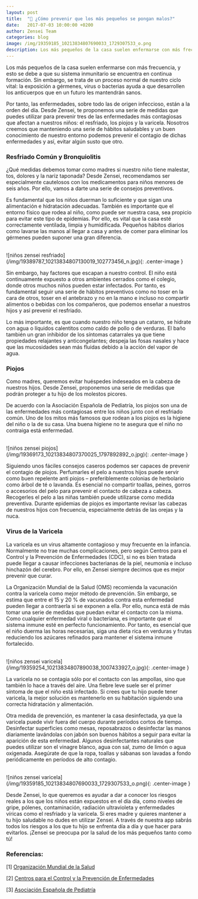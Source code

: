 ```yaml
---
layout: post
title:  "👶 ¿Cómo prevenir que los más pequeños se pongan malos?"
date:   2017-07-03 10:00:00 +0200
author: Zensei Team
categories: blog 
image: /img/19359185_10213834807690033_1729307533_o.png
description: Los más pequeños de la casa suelen enfermarse con más frecuencia, y esto se debe a que su sistema inmunitario se encuentra en continua formación. Sin embargo, se trata de un proceso normal de nuestro ciclo vital...
---
```


Los más pequeños de la casa suelen enfermarse con más frecuencia, y esto se debe a que su sistema inmunitario se encuentra en continua formación. Sin embargo, se trata de un proceso normal de nuestro ciclo vital: la exposición a gérmenes, virus o bacterias ayuda a que desarrollen los anticuerpos que en un futuro les mantendrán sanos. 

Por tanto, las enfermedades, sobre todo las de origen infeccioso, están a la orden del día. Desde Zensei, te proponemos una serie de medidas que puedes utilizar para prevenir tres de las enfermedades más contagiosas que afectan a nuestros niños: el resfriado, los piojos y la varicela. Nosotros creemos que manteniendo una serie de hábitos saludables y un buen conocimiento de nuestro entorno podemos prevenir el contagio de dichas enfermedades y así, evitar algún susto que otro. 

### Resfriado Común y Bronquiolitis

¿Qué medidas debemos tomar como madres si nuestro niño tiene malestar, tos, dolores y la nariz taponada? Desde Zensei, recomendamos ser especialmente cautelosos con los medicamentos para niños menores de seis años.  Por ello, vamos a darte una serie de consejos preventivos. 

Es fundamental que los niños duerman lo suficiente y que sigan una alimentación e hidratación adecuadas.  También es importante que el entorno físico que rodea al niño, como puede ser nuestra casa, sea propicio para evitar este tipo de epidemias. Por ello, es vital que la casa esté correctamente ventilada, limpia y humidificada. Pequeños hábitos diarios como lavarse las manos al llegar a casa y antes de comer para eliminar los gérmenes pueden suponer una gran diferencia. 


<br>
![niños zensei resfriado](/img/19389787_10213834807130019_102773456_n.jpg){: .center-image }
<br>


Sin embargo, hay factores que escapan a nuestro control. El niño está continuamente expuesto a otros ambientes cerrados como el colegio, donde otros muchos niños pueden estar infectados. Por tanto, es fundamental seguir una serie de hábitos preventivos como no toser en la cara de otros, toser en el antebrazo y no en la mano e incluso no compartir alimentos o bebidas con los compañeros, que podemos enseñar a nuestros hijos y así prevenir el resfriado. 

Lo más importante, es que cuando nuestro niño tenga un catarro, se hidrate con agua o líquidos calentitos como caldo de pollo o de verduras. El baño también un gran inhibidor de los síntomas catarrales ya que tiene propiedades relajantes y anticongelantes; despeja las fosas nasales y hace que las mucosidades sean más fluidas debido a la acción del vapor de agua. 

### Piojos

Como madres, queremos evitar huéspedes indeseados en la cabeza de nuestros hijos. Desde Zensei, proponemos una serie de medidas que podrán proteger a tu hijo de los molestos picores. 

De acuerdo con la Asociación Española de Pediatría, los piojos son una de las enfermedades más contagiosas entre los niños junto con el resfriado común. Uno de los mitos más famosos que rodean a los piojos es la higiene del niño o la de su casa. Una buena higiene no te asegura que el niño no contraiga está enfermedad.

<br>
![niños zensei piojos](/img/19369173_10213834807370025_1797892892_o.jpg){: .center-image }
<br>

Siguiendo unos fáciles consejos caseros podemos ser capaces de prevenir el contagio de piojos. Perfumarles el pelo a nuestros hijos puede servir como buen repelente anti piojos – preferiblemente colonias de herbolario como árbol de té o lavanda. Es esencial no compartir toallas, peines, gorros o accesorios del pelo para prevenir el contacto de cabeza a cabeza. Recogerles el pelo a las niñas también puede utilizarse como medida preventiva. Durante epidemias de piojos es importante revisar las cabezas de nuestros hijos con frecuencia, especialmente detrás de las orejas y la nuca. 

### Virus de la Varicela

La varicela es un virus altamente contagioso y muy frecuente en la infancia. Normalmente no trae muchas complicaciones, pero según Centros para el Control y la Prevención de Enfermedades (CDC), si no es bien tratada puede llegar a causar infecciones bacterianas de la piel, neumonía e incluso hinchazón del cerebro. Por ello, en Zensei siempre decimos que es mejor prevenir que curar. 

La Organización Mundial de la Salud (OMS) recomienda la vacunación contra la varicela como mejor método de prevención. Sin embargo, se estima que entre el 15 y 20 % de vacunados contra esta enfermedad pueden llegar a contraerla si se exponen a ella. Por ello, nunca está de más tomar una serie de medidas que puedan evitar el contacto con la misma. Como cualquier enfermedad viral o bacteriana, es importante que el sistema inmune esté en perfecto funcionamiento. Por tanto, es esencial que el niño duerma las horas necesarias, siga una dieta rica en verduras y frutas reduciendo los azúcares refinados para mantener el sistema inmune fortalecido.


<br>
![niños zensei varicela](/img/19359254_10213834807890038_1007433927_o.jpg){: .center-image }
<br>


La varicela no se contagia sólo por el contacto con las ampollas, sino que también lo hace a través del aire. Una fiebre leve suele ser el primer síntoma de que el niño está infectado. Si crees que tu hijo puede tener varicela, la mejor solución es mantenerlo en su habitación siguiendo una correcta hidratación y alimentación. 

Otra medida de prevención, es mantener la casa desinfectada, ya que la varicela puede vivir fuera del cuerpo durante períodos cortos de tiempo. Desinfectar superficies como mesas, reposabrazos o desinfectar las manos diariamente lavándolas con jabón son buenos hábitos a seguir para evitar la aparición de esta enfermedad. Algunos desinfectantes naturales que puedes utilizar son el vinagre blanco, agua con sal, zumo de limón o agua oxigenada. Asegúrate de que la ropa, toallas y sábanas son lavadas a fondo periódicamente en períodos de alto contagio.  

<br>
![niños zensei varicela](/img/19359185_10213834807690033_1729307533_o.png){: .center-image }
<br>

Desde Zensei, lo que queremos es ayudar a dar a conocer los riesgos reales a los que los niños están expuestos en el día día, como niveles de gripe, pólenes, contaminación, radiación ultravioleta y enfermedades víricas como el resfriado y la varicela. Si eres madre y quieres mantener a tu hijo saludable no dudes en utilizar Zensei. A través de nuestra app sabrás todos los riesgos a los que tu hijo se enfrenta día a día y que hacer para evitarlos. ¡Zensei se preocupa por la salud de los más pequeños tanto como tú!
 
### Referencias:

[1] [Organización Mundial de la Salud](http://www.who.int/es/)

[2] [Centros para el Control y la Prevención de Enfermedades](https://www.cdc.gov/spanish/index.html)

[3] [Asociación Española de Pediatría](https://www.aeped.es/sites/default/files/documentos/pediculosis.pdf
)

